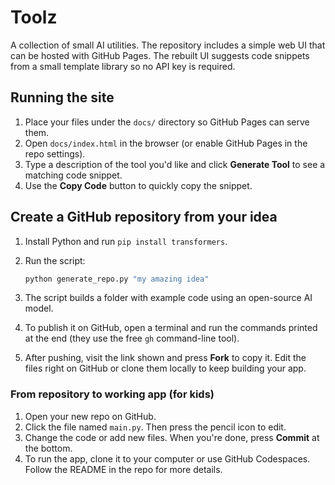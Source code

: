 # Toolz

A collection of small AI utilities. The repository includes a simple web UI that can be hosted with GitHub Pages. The rebuilt UI suggests code snippets from a small template library so no API key is required.

## Running the site

1. Place your files under the `docs/` directory so GitHub Pages can serve them.
2. Open `docs/index.html` in the browser (or enable GitHub Pages in the repo settings).
3. Type a description of the tool you'd like and click **Generate Tool** to see a matching code snippet.
4. Use the **Copy Code** button to quickly copy the snippet.

## Create a GitHub repository from your idea

1. Install Python and run `pip install transformers`.
2. Run the script:

   ```bash
   python generate_repo.py "my amazing idea"
   ```

3. The script builds a folder with example code using an open-source AI model.
4. To publish it on GitHub, open a terminal and run the commands printed at the end (they use the free `gh` command-line tool).
5. After pushing, visit the link shown and press **Fork** to copy it. Edit the files right on GitHub or clone them locally to keep building your app.

### From repository to working app (for kids)

1. Open your new repo on GitHub.
2. Click the file named `main.py`. Then press the pencil icon to edit.
3. Change the code or add new files. When you're done, press **Commit** at the bottom.
4. To run the app, clone it to your computer or use GitHub Codespaces. Follow the README in the repo for more details.

